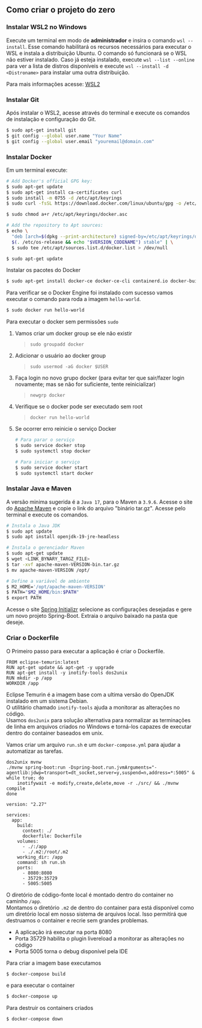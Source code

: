 ## Como criar o projeto do zero

### Instalar WSL2 no Windows

Execute um terminal em modo de **administrador** e insira o comando `wsl --install`.
Esse comando habilitará os recursos necessários para executar o WSL e instala a distribuição Ubuntu.
O comando só funcionará se o WSL não estiver instalado. Caso já esteja instalado, execute `wsl --list --online` para ver a lista de distros disponíveis e execute `wsl --install -d <Distroname>` para instalar uma outra distribuição.

Para mais informações acesse: [WSL2](https://learn.microsoft.com/pt-br/windows/wsl/install)

### Instalar Git

Após instalar o WSL2, acesse através do terminal e execute os comandos de instalação e configuração do Git.

```bash
$ sudo apt-get install git
$ git config --global user.name "Your Name"
$ git config --global user.email "youremail@domain.com"
```

### Instalar Docker

Em um terminal execute:

```bash
# Add Docker's official GPG key:
$ sudo apt-get update
$ sudo apt-get install ca-certificates curl
$ sudo install -m 0755 -d /etc/apt/keyrings
$ sudo curl -fsSL https://download.docker.com/linux/ubuntu/gpg -o /etc/apt/keyrings/docker.asc

$ sudo chmod a+r /etc/apt/keyrings/docker.asc

# Add the repository to Apt sources:
$ echo \
  "deb [arch=$(dpkg --print-architecture) signed-by=/etc/apt/keyrings/docker.asc] https://download.docker.com/linux/ubuntu \
  $(. /etc/os-release && echo "$VERSION_CODENAME") stable" | \
  $ sudo tee /etc/apt/sources.list.d/docker.list > /dev/null

$ sudo apt-get update
```

Instalar os pacotes do Docker

```bash
$ sudo apt-get install docker-ce docker-ce-cli containerd.io docker-buildx-plugin docker-compose-plugin
```

Para verificar se o Docker Engine foi instalado com sucesso vamos executar o comando para roda a imagem `hello-world`.

```bash
$ sudo docker run hello-world
```

Para executar o docker sem permissões `sudo`

1. Vamos criar um docker group se ele não existir
   > `sudo groupadd docker`
2. Adicionar o usuário ao docker group
   > `sudo usermod -aG docker $USER`
3. Faça login no novo grupo docker (para evitar ter que sair/fazer login novamente; mas se não for suficiente, tente reinicializar)
   > `newgrp docker`
4. Verifique se o docker pode ser executado sem root
   > `docker run hello-world`
5. Se ocorrer erro reinicie o serviço Docker

   ```bash
   # Para parar o serviço
   $ sudo service docker stop
   $ sudo systemctl stop docker

   # Para iniciar o serviço
   $ sudo service docker start
   $ sudo systemctl start docker
   ```

### Instalar Java e Maven

A versão minima sugerida é a `Java 17`, para o Maven a `3.9.6`. Acesse o site do [Apache Maven](https://maven.apache.org/download.cgi) e copie o link do arquivo "binário tar.gz". Acesse pelo terminal e execute os comandos.

```bash
# Instala o Java JDK
$ sudo apt update
$ sudo apt install openjdk-19-jre-headless

# Instala o gerenciador Maven
$ sudo apt-get update
$ wget <LINK_BYNARY_TARGZ_FILE>
$ tar -xvf apache-maven-VERSION-bin.tar.gz
$ mv apache-maven-VERSION /opt/

# Define a variável de ambiente
$ M2_HOME='/opt/apache-maven-VERSION'
$ PATH="$M2_HOME/bin:$PATH"
$ export PATH
```

Acesse o site [Spring Initializr](https://start.spring.io/) selecione as configurações desejadas e gere um novo projeto Spring-Boot. Extraia o arquivo baixado na pasta que deseje.

### Criar o Dockerfile

O Primeiro passo para executar a aplicação é criar o Dockerfile.

```
FROM eclipse-temurin:latest
RUN apt-get update && apt-get -y upgrade
RUN apt-get install -y inotify-tools dos2unix
RUN mkdir -p /app
WORKDIR /app
```

Eclipse Temurin é a imagem base com a ultima versão do OpenJDK instalado em um sistema Debian.
<br> O utilitário chamado `inotify-tools` ajuda a monitorar as alterações no código.
<br> Usamos `dos2unix` para solução alternativa para normalizar as terminações de linha em arquivos criados no Windows e torná-los capazes de executar dentro do container baseados em unix.

Vamos criar um arquivo `run.sh` e um `docker-compose.yml` para ajudar a automatizar as tarefas.

```
dos2unix mvnw
./mvnw spring-boot:run -Dspring-boot.run.jvmArguments="-agentlib:jdwp=transport=dt_socket,server=y,suspend=n,address=*:5005" &
while true; do
    inotifywait -e modify,create,delete,move -r ./src/ && ./mvnw compile
done
```

```
version: "2.27"

services:
  app:
    build:
      context: ./
      dockerfile: Dockerfile
    volumes:
      - ./:/app
      - ./.m2:/root/.m2
    working_dir: /app
    command: sh run.sh
    ports:
      - 8080:8080
      - 35729:35729
      - 5005:5005
```

O diretório de código-fonte local é montado dentro do container no caminho `/app`.
<br> Montamos o diretório `.m2` de dentro do container para está disponível como um diretório local em nosso sistema de arquivos local. Isso permitirá que destruamos o container e recrie sem grandes problemas.

- A aplicação irá executar na porta 8080
- Porta 35729 habilita o plugin livereload a monitorar as alterações no código
- Porta 5005 torna o debug disponível pela IDE

Para criar a imagem base executamos

```bash
$ docker-compose build
```

e para executar o container

```bash
$ docker-compose up
```

Para destruir os containers criados

```bash
$ docker-compose down
```
